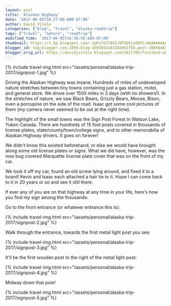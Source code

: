 ```yaml
---
layout: post
title: 'Alaskan Highway'
date: '2017-06-05T16:27:00.000-07:00'
author: David Vitale
categories: ["blog", "travel", "alaska-roadtrip"]
tags: ["travel", "nature", "roadtrip"]
modified_time: '2017-06-05T16:38:56.945-07:00'
thumbnail: https://1.bp.blogspot.com/-2pKz7dJl94I/WTXQ4jx0BFI/AAAAAAAAAtQ/UvmvKMHpzGAJGKj5LzN8RKn7Vwuc_hrywCEw/s72-c/IMG_20170604_194754.jpg
blogger_id: tag:blogger.com,1999:blog-4593654183182061758.post-2865648359091400022
blogger_orig_url: https://davidjvitale.blogspot.com/2017/06/finished-whole-alaskan-highway.html
---
```


{% include travel-img.html src="/assets/personal/alaska-trip-2017/signpost-1.jpg" %}

Driving the Alaskan Highway was insane. Hundreds of miles of undeveloped nature stretches between tiny towns containing just a gas station, motel, and general store. We drove over 1500 miles in 3 days (with no showers!). In the stretches of nature, we saw Black Bears, Grizzly Bears, Moose, Bison, even a porcupine on the side of the road. Isaac got some cool pictures of them (my camera never seemed to be out at the right time).

The highlight of the small towns was the Sign Post Forest in Watson Lake, Yukon Canada. There are hundreds of 15 foot posts covered in thousands of license plates, state/county/town/college signs, and to other memorabilia of Alaskan Highway drivers. It goes on forever!

We didn't know this existed beforehand, or else we would have brought along some old license plates or signs. What we did have, however, was the now bug covered Marquette license plate cover that was on the front of my car.

We took it off my car, found an old screw lying around, and fixed it to a board! Kevin and Isaac each attached a hair tie to it. Hope I can come back to it in 20 years or so and see it still there.

If ever any of you are on that highway at any time in your life, here's how you find my sign among the thousands:

Go to the front entrance (or whatever entrance this is):

{% include travel-img.html src="/assets/personal/alaska-trip-2017/signpost-2.jpg" %}

Walk through the entrance, towards the first metal light post you see:

{% include travel-img.html src="/assets/personal/alaska-trip-2017/signpost-3.jpg" %}

It'll be the first wooden post to the right of the metal light post:

{% include travel-img.html src="/assets/personal/alaska-trip-2017/signpost-4.jpg" %}

Midway down that pole!

{% include travel-img.html src="/assets/personal/alaska-trip-2017/signpost-5.jpg" %}

